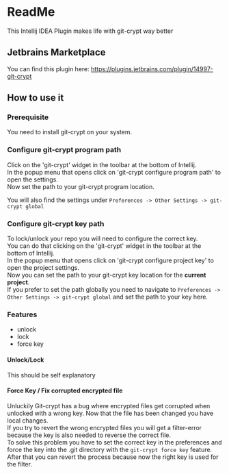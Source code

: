 # ReadMe

This Intellij IDEA Plugin makes life with git-crypt way better 

## Jetbrains Marketplace

You can find this plugin here: https://plugins.jetbrains.com/plugin/14997-git-crypt

## How to use it

### Prerequisite

You need to install git-crypt on your system.

### Configure git-crypt program path
Click on the 'git-crypt' widget in the toolbar at the bottom of Intellij.  
In the popup menu that opens click on 'git-crypt configure program path'
to open the settings.  
Now set the path to your git-crypt program location.

You will also find the settings under `Preferences -> Other Settings -> git-crypt global`

### Configure git-crypt key path
To lock/unlock your repo you will need to configure the correct key.  
You can do that clicking on the 'git-crypt' widget in the toolbar at the bottom of Intellij.  
In the popup menu that opens click on 'git-crypt configure project key'
to open the project settings.  
Now you can set the path to your git-crypt key location for the **current project**.  
If you prefer to set the path globally you need to navigate to `Preferences -> Other Settings -> git-crypt global`
and set the path to your key here.

### Features

- unlock
- lock
- force key

#### Unlock/Lock
This should be self explanatory

#### Force Key / Fix corrupted encrypted file
Unluckily Git-crypt has a bug where encrypted files get corrupted when unlocked with a wrong key. Now that the file has been changed you have local changes.  
If you try to revert the wrong encrypted files you will get a filter-error because the key is also needed to reverse the correct file.  
To solve this problem you have to set the correct key in the preferences and force the key into the .git directory with the `git-crypt force key` feature.  
After that you can revert the process because now the right key is used for the filter.
